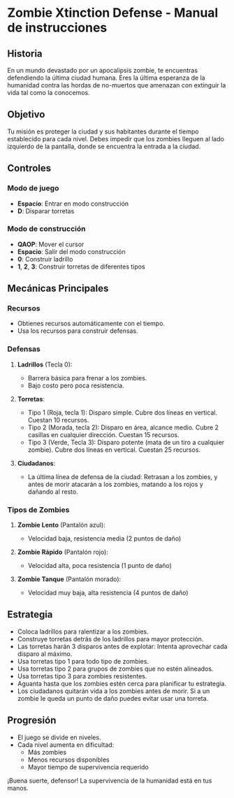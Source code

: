 # Zombie Xtinction Defense - Manual de instrucciones

## Historia

En un mundo devastado por un apocalipsis zombie, te encuentras defendiendo la última ciudad humana. Eres la última esperanza de la humanidad contra las hordas de no-muertos que amenazan con extinguir la vida tal como la conocemos.

## Objetivo

Tu misión es proteger la ciudad y sus habitantes durante el tiempo establecido para cada nivel. Debes impedir que los zombies lleguen al lado izquierdo de la pantalla, donde se encuentra la entrada a la ciudad.

## Controles

### Modo de juego
- **Espacio**: Entrar en modo construcción
- **D**: Disparar torretas

### Modo de construcción
- **QAOP**: Mover el cursor
- **Espacio**: Salir del modo construcción
- **0**: Construir ladrillo
- **1**, **2**, **3**: Construir torretas de diferentes tipos

## Mecánicas Principales

### Recursos
- Obtienes recursos automáticamente con el tiempo.
- Usa los recursos para construir defensas.

### Defensas

1. **Ladrillos** (Tecla 0):
   - Barrera básica para frenar a los zombies.
   - Bajo costo pero poca resistencia.

2. **Torretas**:
   - Tipo 1 (Roja, tecla 1): Disparo simple. Cubre dos líneas en vertical. Cuestan 10 recursos.
   - Tipo 2 (Morada, tecla 2): Disparo en área, alcance medio. Cubre 2 casillas en cualquier dirección. Cuestan 15 recursos.
   - Tipo 3 (Verde, Tecla 3): Disparo potente (mata de un tiro a cualquier zombie). Cubre dos líneas en vertical. Cuestan 25 recursos.

3. **Ciudadanos**:
   - La última línea de defensa de la ciudad: Retrasan a los zombies, y antes de morir atacarán a los zombies, matando a los rojos y dañando al resto.

### Tipos de Zombies

1. **Zombie Lento** (Pantalón azul):
   - Velocidad baja, resistencia media (2 puntos de daño)

2. **Zombie Rápido** (Pantalón rojo):
   - Velocidad alta, poca resistencia (1 punto de daño)

3. **Zombie Tanque** (Pantalón morado):
   - Velocidad muy baja, alta resistencia (4 puntos de daño)

## Estrategia

- Coloca ladrillos para ralentizar a los zombies.
- Construye torretas detrás de los ladrillos para mayor protección.
- Las torretas harán 3 disparos antes de explotar: Intenta aprovechar cada disparo al máximo.
- Usa torretas tipo 1 para todo tipo de zombies.
- Usa torretas tipo 2 para grupos de zombies que no estén alineados.
- Usa torretas tipo 3 para zombies resistentes.
- Aguanta hasta que los zombies estén cerca para planificar tu estrategia.
- Los ciudadanos quitarán vida a los zombies antes de morir. Si a un zombie le queda un punto de daño puedes evitar usar una torreta.

## Progresión

- El juego se divide en niveles.
- Cada nivel aumenta en dificultad:
  - Más zombies
  - Menos recursos disponibles
  - Mayor tiempo de supervivencia requerido

¡Buena suerte, defensor! La supervivencia de la humanidad está en tus manos.